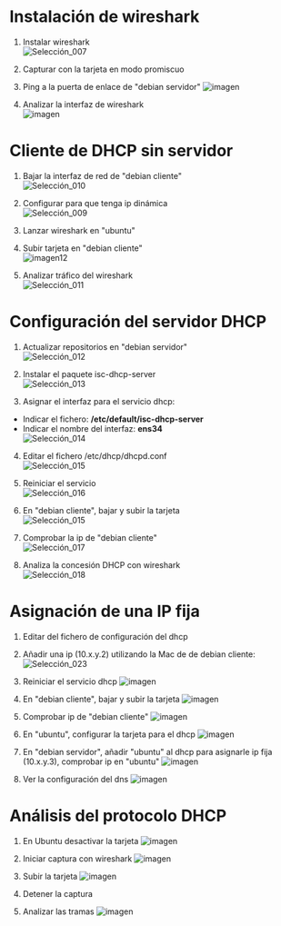 # Instalación de wireshark
1. Instalar wireshark  
  ![Selección_007](https://github.com/user-attachments/assets/5a2d5ba2-f502-4df6-ac3b-8e8bf64a9fc2)

2. Capturar con la tarjeta en modo promiscuo  
3. Ping a la puerta de enlace de "debian servidor" 
![imagen](https://github.com/user-attachments/assets/67d00e23-0a8f-437a-a9a5-b920865142a6)

4. Analizar la interfaz de wireshark  
![imagen](https://github.com/user-attachments/assets/278d9be5-73e4-42f2-bda5-1e3b3722bb6b)

# Cliente de DHCP sin servidor
1. Bajar la interfaz de red de "debian cliente"  
![Selección_010](https://github.com/user-attachments/assets/6375dbd7-cc7f-4b01-a349-a152e167cdbb)

2. Configurar para que tenga ip dinámica  
![Selección_009](https://github.com/user-attachments/assets/21a3874d-2471-4a7a-a0a0-510395f1003d)

4. Lanzar wireshark en "ubuntu"  

5. Subir tarjeta en "debian cliente"  
![imagen12](https://github.com/user-attachments/assets/b05da09d-20d6-48f2-9e84-45117539fab3)

6. Analizar tráfico del wireshark  
![Selección_011](https://github.com/user-attachments/assets/65e719e3-ea21-4656-9b3f-0cea7ab39b82)

# Configuración del servidor DHCP
1. Actualizar repositorios en "debian servidor"  
![Selección_012](https://github.com/user-attachments/assets/efcfd4fd-a337-46b8-91c9-81195c5a37f1)

2. Instalar el paquete isc-dhcp-server  
![Selección_013](https://github.com/user-attachments/assets/b2ddcc7f-193c-4a8c-a220-6e28c9d04536)

3. Asignar el interfaz para el servicio dhcp:  
  - Indicar el fichero: **/etc/default/isc-dhcp-server**  
  - Indicar el nombre del  interfaz: **ens34**  
![Selección_014](https://github.com/user-attachments/assets/686afbd6-eacf-4c58-bdef-73f9b8332674)

4. Editar el fichero /etc/dhcp/dhcpd.conf  
![Selección_015](https://github.com/user-attachments/assets/7cec988e-eaaa-4911-a445-58e237a72c61)

5. Reiniciar el servicio  
![Selección_016](https://github.com/user-attachments/assets/93b3e152-81ab-4c78-ad69-db6945b8af04)

6. En "debian cliente", bajar y subir la tarjeta  
![Selección_015](https://github.com/user-attachments/assets/56e55dca-ebc5-4c39-9de4-0d1bc125b721)

7. Comprobar la ip de "debian cliente"  
![Selección_017](https://github.com/user-attachments/assets/3eb4485b-c8f3-4654-b34e-1896be3a3006)

8. Analiza la concesión DHCP con wireshark  
![Selección_018](https://github.com/user-attachments/assets/cd6896a1-0850-4034-8513-62fed1d13778)

# Asignación de una IP fija
1. Editar del fichero de configuración del dhcp
2. Añadir una ip (10.x.y.2) utilizando la Mac de de debian cliente:
![Selección_023](https://github.com/user-attachments/assets/32dbb5b7-c753-4992-beab-9a76e508f96d)

4. Reiniciar el servicio dhcp
![imagen](https://github.com/user-attachments/assets/407dd1e2-6eed-4743-bde7-2f531f7b1777)

6. En "debian cliente", bajar y subir la tarjeta
![imagen](https://github.com/user-attachments/assets/ec6f4f7b-dc5b-4abf-bcc7-e1f95fafa116)

8. Comprobar ip de "debian cliente"
![imagen](https://github.com/user-attachments/assets/35e6bbaf-5e52-4589-82df-b06f7c0931fd)

10. En "ubuntu", configurar la tarjeta para el dhcp
![imagen](https://github.com/user-attachments/assets/aabbb521-8e14-4912-b519-8891048640f3)

12. En "debian servidor", añadir "ubuntu" al dhcp para asignarle ip fija (10.x.y.3), comprobar ip en "ubuntu"
![imagen](https://github.com/user-attachments/assets/4a3221be-ead2-40b6-a588-70c94fab6648)

13. Ver la configuración del dns
![imagen](https://github.com/user-attachments/assets/e9efed70-98dc-4bc6-9e1f-4d40f4944566)

# Análisis del protocolo DHCP
1. En Ubuntu desactivar la tarjeta
![imagen](https://github.com/user-attachments/assets/384bc1f0-c7ea-4ff9-b6f0-61f3fc39f8a5)

2. Iniciar captura con wireshark
![imagen](https://github.com/user-attachments/assets/7679f60e-a659-4242-bd51-222b6ea91d02)

3. Subir la tarjeta
![imagen](https://github.com/user-attachments/assets/6b0319f1-d707-40dd-a4db-f35077dada8c)

4. Detener la captura
5. Analizar las tramas
![imagen](https://github.com/user-attachments/assets/f8022b2f-ec14-4a8c-9400-683a6c1fa964)




